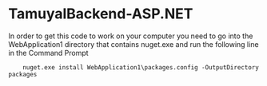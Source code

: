 # TamuyalBackend-ASP.NET

In order to get this code to work on your computer you need to go into the WebApplication1 directory that contains nuget.exe and run the following line in the Command Prompt
        
        nuget.exe install WebApplication1\packages.config -OutputDirectory packages
